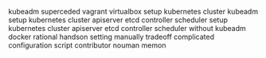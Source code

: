 kubeadm superceded vagrant virtualbox setup kubernetes cluster kubeadm setup kubernetes cluster apiserver etcd controller scheduler setup kubernetes cluster apiserver etcd controller scheduler without kubeadm docker rational handson setting manually tradeoff complicated configuration script contributor nouman memon